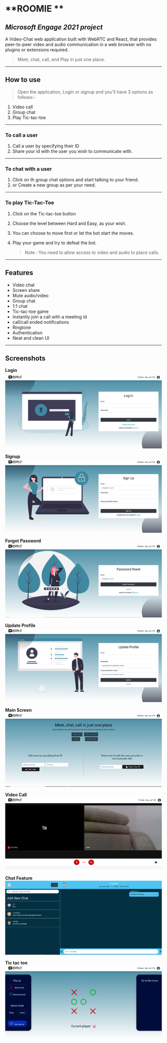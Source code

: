 # **ROOMIE **

## _Microsoft Engage 2021 project_

A Video-Chat web application built with WebRTC and React, that provides peer-to-peer video and audio communication in a web browser with no plugins or extensions required.

> Meet, chat, call, and Play in just one place.

---

## How to use

> Open the application, Login or signup and you'll have 3 options as follows:-

1. Video call
2. Group chat
3. Play Tic-tac-toe

---

### To call a user

1. Call a user by specifying their ID
2. Share your id with the user you wish to communicate with.

---

### To chat with a user

1. Click on th group chat options and start talking to your friend.
2. or Create a new group as per your need.

---

### To play Tic-Tac-Toe

1. Click on the Tic-tac-toe button
2. Choose the level between Hard and Easy, as your wish.
3. You can choose to move first or let the bot start the moves.
4. Play your game and try to defeat the bot.

   > Note : You need to allow access to video and audio to place calls.

---

## Features

- Video chat
- Screen share
- Mute audio/video
- Group chat
- 1:1 chat
- Tic-tac-toe game
- Instantly join a call with a meeting id
- call/call ended notifications
- Ringtone
- Authentication
- Neat and clean UI

---

## Screenshots

**Login**
![Login](/Screenshots/loginSs.PNG)

**Signup**
![Signup](/Screenshots/SignupSs.PNG)

**Forgot Password**
![PasswordReset](/Screenshots/PasswordResetSs.PNG)

**Update Profile**
![Updateprofile](/Screenshots/UpdateSs.PNG)

**Main Screen**
![Mainscreen](/Screenshots/MainSs.PNG)

**Video Call**
![Videocalling](/Screenshots/VideoSs.PNG)

**Chat Feature**
![Groupchat](/Screenshots/GroupchatSs.PNG)

**Tic tac toe**
![tictactoegame](/Screenshots/TTTSs.PNG)
